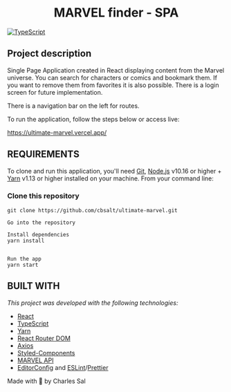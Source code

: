 # <h1 align="center">MARVEL finder - SPA</h1>

[![TypeScript](https://badges.frapsoft.com/typescript/code/typescript.svg?v=101)](https://github.com/ellerbrock/typescript-badges/)
## Project description
Single Page Application created in React displaying content from the Marvel universe. You can search for characters or comics and bookmark them. If you want to remove them from favorites it is also possible. There is a login screen for future implementation.

There is a navigation bar on the left for routes.

To run the application, follow the steps below or access live:

https://ultimate-marvel.vercel.app/

## REQUIREMENTS

To clone and run this application, you'll need [Git](https://git-scm.com/), [Node.js](https://nodejs.org/en/) v10.16 or higher + [Yarn](https://yarnpkg.com/) v1.13 or higher installed on your machine. From your command line:

### Clone this repository

```
git clone https://github.com/cbsalt/ultimate-marvel.git
```

```
Go into the repository

Install dependencies
yarn install


Run the app
yarn start
```

## BUILT WITH
_This project was developed with the following technologies:_

* [React](https://reactjs.org/)
* [TypeScript](https://www.typescriptlang.org/)
* [Yarn](https://yarnpkg.com/)
* [React Router DOM](https://reactrouter.com/web/guides/quick-start)
* [Axios](https://github.com/axios/axios)
* [Styled-Components](https://styled-components.com/)
* [MARVEL API](https://developer.marvel.com/documentation/getting_started)
* [EditorConfig](https://editorconfig.org/) and [ESLint](https://eslint.org/)/[Prettier](https://prettier.io/)

Made with 🖤 by Charles Sal
